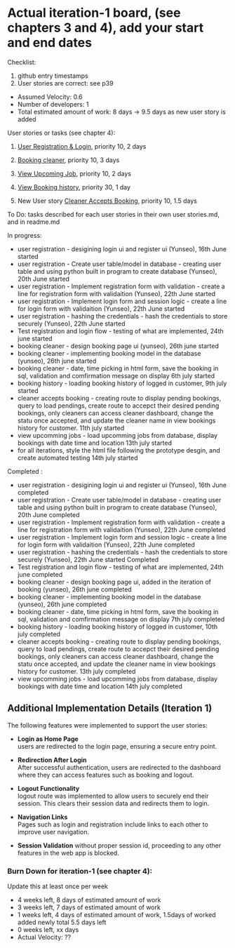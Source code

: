 # Actual iteration-1 board, (see chapters 3 and 4), add your start and end dates 

Checklist: 
1. github entry timestamps
2. User stories are correct: see p39

* Assumed Velocity: 0.6 
* Number of developers: 1
* Total estimated amount of work: 8 days -> 9.5 days as new user story is added

User stories or tasks (see chapter 4):
1. [User Registration & Login](user_stories/iteration1_users_registration.md), priority 10, 2 days

2. [Booking cleaner](user_stories/iteration1_book_a_cleaner.md), priority 10, 3 days

3. [View Upcoming Job](user_stories/iteration1_view_upcoming_job.md), priority 10, 2 days

4. [View Booking history](user_stories/iteration1_view_booking_history.md), priority 30, 1 day

5. New User story [Cleaner Accepts Booking](user_stories/iteration1_cleaner_accept_booking.md), priority 10, 1.5 days
   
To Do: tasks described for each user stories in their own user stories.md, and in readme.md


In progress:
* user registration - desigining login ui and register ui (Yunseo), 16th June started  
* user registration - Create user table/model in database - creating user table and using python built in program to create database (Yunseo), 20th June started  
* user registration - Implement registration form with validation - create a line for registration form with validaition (Yunseo), 22th June started  
* user registration - Implement login form and session logic - create a line for login form with validaition (Yunseo), 22th June started  
* user registration - hashing the credentials - hash the credentials to store securely (Yunseo), 22th June started  
* Test registration and login flow - testing of what are implemented, 24th june started  
* booking cleaner - design booking page ui (yunseo), 26th june started  
* booking cleaner - implementing booking model in the database (yunseo), 26th june started
* booking cleaner - date, time picking in html form, save the booking in sql, validation and comfirmation message on display 6th july started
* booking history - loading booking history of logged in customer, 9th july started
* cleaner accepts booking - creating route to display pending bookings, query to load pendings, create route to accepct their desired pending bookings, only cleaners can access cleaner dashboard, change the statu once accepted, and update the cleaner name in view bookings history for customer. 11th july started
* view upcomming jobs - load upcomming jobs from database, display bookings with date time and location 13th july started
* for all iterations, style the html file following the prototype desgin, and create automated testing 14th july started

  
Completed :
* user registration - desigining login ui and register ui (Yunseo), 16th June completed
* user registration - Create user table/model in database - creating user table and using python built in program to create database (Yunseo), 20th June completed  
* user registration - Implement registration form with validation - create a line for registration form with validaition (Yunseo), 22th June completed  
* user registration - Implement login form and session logic - create a line for login form with validaition (Yunseo), 22th June completed
* user registration - hashing the credentials - hash the credentials to store securely (Yunseo), 22th June started
Completed
* Test registration and login flow - testing of what are implemented, 24th june completed
* booking cleaner - design booking page ui, added in the iteration of booking (yunseo), 26th june completed
* booking cleaner - implementing booking model in the database (yunseo), 26th june completed
* booking cleaner - date, time picking in html form, save the booking in sql, validation and comfirmation message on display 7th july completed
* booking history - loading booking history of logged in customer, 10th july completed
* cleaner accepts booking - creating route to display pending bookings, query to load pendings, create route to accepct their desired pending bookings, only cleaners can access cleaner dashboard, change the statu once accepted, and update the cleaner name in view bookings history for customer. 13th july completed
* view upcomming jobs - load upcomming jobs from database, display bookings with date time and location 14th july completed

## Additional Implementation Details (Iteration 1)

The following features were implemented to support the user stories:

- **Login as Home Page**  
  users are redirected to the login page, ensuring a secure entry point.

- **Redirection After Login**  
  After successful authentication, users are redirected to the dashboard where they can access features such as booking and   logout.

- **Logout Functionality**  
  logout route was implemented to allow users to securely end their session. This clears their session data and redirects     them to login.

- **Navigation Links**  
  Pages such as login and registration include links to each other to improve user navigation.

- **Session Validation**
  without proper session id, proceeding to any other features in the web app is blocked.


### Burn Down for iteration-1 (see chapter 4):
Update this at least once per week
* 4 weeks left, 8 days of estimated amount of work 
* 3 weeks left, 7 days of estimated amount of work
* 1 weeks left, 4 days of estimated amount of work, 1.5days of worked added newly total 5.5 days left
* 0 weeks left, xx days
* Actual Velocity: ?? 
